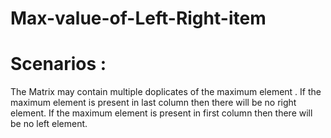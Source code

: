# Max-value-of-Left-Right-item
# Scenarios :
The Matrix may contain multiple doplicates of the maximum element .
If the maximum element is present in last column then there will be no right element.
If the maximum element is present in first column then there will be no left element.
